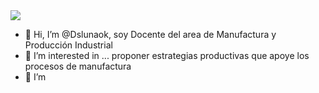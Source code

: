 <img src=WIN_20231230_23_58_39_Pro>

- 👋 Hi, I’m @Dslunaok, soy Docente del area de Manufactura y Producción Industrial
- 👀 I’m interested in ... proponer estrategias productivas que apoye los procesos de manufactura 
- 🌱 I’m 

<!---
Dslunaok/Dslunaok is a ✨ special ✨ repository because its `README.md` (this file) appears on your GitHub profile.
You can click the Preview link to take a look at your changes.
--->
